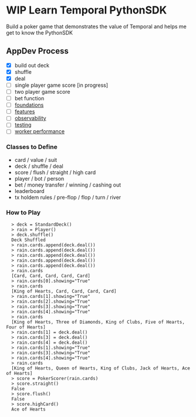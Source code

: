 # WIP Learn Temporal PythonSDK
Build a poker game that demonstrates the value of Temporal and helps me get to know the PythonSDK

## AppDev Process
- [x] build out deck
- [x] shuffle
- [x] deal
- [ ] single player game score [in progress]
- [ ] two player game score
- [ ] bet function
- [ ] [foundations](https://docs.temporal.io/application-development/foundations)
- [ ] [features](https://docs.temporal.io/application-development/features)
- [ ] [observability](https://docs.temporal.io/application-development/observability)
- [ ] [testing](https://docs.temporal.io/application-development/testing)
- [ ] [worker performance](https://docs.temporal.io/application-development/worker-performance)

### Classes to Define
- card / value / suit
- deck / shuffle / deal
- score / flush / straight / high card
- player / bot / person
- bet / money transfer / winning / cashing out
- leaderboard
- tx holdem rules / pre-flop / flop / turn / river

### How to Play
~~~
  > deck = StandardDeck()
  > rain = Player()
  > deck.shuffle()
  Deck Shuffled
  > rain.cards.append(deck.deal())
  > rain.cards.append(deck.deal())
  > rain.cards.append(deck.deal())
  > rain.cards.append(deck.deal())
  > rain.cards.append(deck.deal())
  > rain.cards
  [Card, Card, Card, Card, Card]
  > rain.cards[0].showing="True"
  > rain.cards
  [King of Hearts, Card, Card, Card, Card]
  > rain.cards[1].showing="True"
  > rain.cards[2].showing="True"
  > rain.cards[3].showing="True"
  > rain.cards[4].showing="True"
  > rain.cards
  [King of Hearts, Three of Diamonds, King of Clubs, Five of Hearts, Four of Hearts]
  > rain.cards[1] = deck.deal()
  > rain.cards[3] = deck.deal()
  > rain.cards[4] = deck.deal()
  > rain.cards[1].showing="True"
  > rain.cards[3].showing="True"
  > rain.cards[4].showing="True"
  > rain.cards
  [King of Hearts, Queen of Hearts, King of Clubs, Jack of Hearts, Ace of Hearts]
  > score = PokerScorer(rain.cards)
  > score.straight()
  False
  > score.flush()
  False
  > score.highCard()
  Ace of Hearts
~~~
